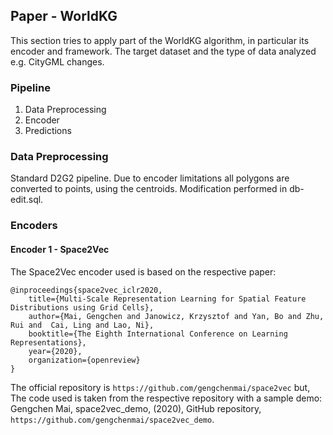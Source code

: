 ## Paper - WorldKG

This section tries to apply part of the WorldKG algorithm, in 
particular its encoder and framework. The target dataset and the type
of data analyzed e.g. CityGML changes. 


### Pipeline
1. Data Preprocessing
2. Encoder
3. Predictions

### Data Preprocessing
Standard D2G2 pipeline.
Due to encoder limitations all polygons are converted to points, using the centroids.
Modification performed in db-edit.sql.

### Encoders
#### Encoder 1 - Space2Vec
The Space2Vec encoder used is based on the respective paper:
```
@inproceedings{space2vec_iclr2020,
	title={Multi-Scale Representation Learning for Spatial Feature Distributions using Grid Cells},
	author={Mai, Gengchen and Janowicz, Krzysztof and Yan, Bo and Zhu, Rui and  Cai, Ling and Lao, Ni},
	booktitle={The Eighth International Conference on Learning Representations},
	year={2020},
	organization={openreview}
}
```
The official repository is ```https://github.com/gengchenmai/space2vec``` but,
The code used is taken from the respective repository with a sample demo: Gengchen Mai, space2vec_demo, (2020), GitHub repository,
```https://github.com/gengchenmai/space2vec_demo```.


